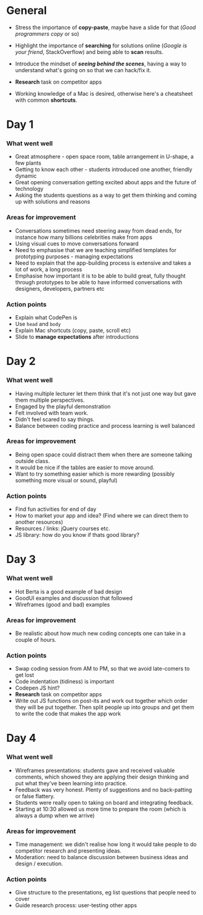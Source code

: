 # General

* Stress the importance of **copy-paste**, maybe have a slide for that (*Good programmers copy* or so)

* Highlight the importance of **searching** for solutions online (*Google is your friend*, StackOverflow) and being able to **scan** results.

* Introduce the mindset of ***seeing behind the scenes***, having a way to understand what's going on so that we can hack/fix it.

* **Research** task on competitor apps 

* Working knowledge of a Mac is desired, otherwise here's a cheatsheet with common **shortcuts**.


# Day 1

### What went well

* Great atmosphere - open space room, table arrangement in U-shape, a few plants 
* Getting to know each other - students introduced one another, friendly dynamic
* Great opening conversation getting excited about apps and the future of technology
* Asking the students questions as a way to get them thinking and coming up with solutions and reasons 

### Areas for improvement

* Conversations sometimes need steering away from dead ends, for instance how many billions celebrities make from apps
* Using visual cues to move conversations forward
* Need to emphasise that we are teaching simplified templates for prototyping purposes - managing expectations
* Need to explain that the app-building process is extensive and takes a lot of work, a long process
* Emphasise how important it is to be able to build great, fully thought through prototypes to be able to have informed conversations with designers, developers, partners etc

### Action points

* Explain what CodePen is
* Use `head` and `body`
* Explain Mac shortcuts (copy, paste, scroll etc)
* Slide to **manage expectations** after introductions


# Day 2

### What went well

* Having multiple lecturer let them think that it's not just one way but gave them multiple perspectives.
* Engaged by the playful demonstration
* Felt involved with team work. 
* Didn't feel scared to say things.
* Balance between coding practice and process learning is well balanced


### Areas for improvement

* Being open space could distract them when there are someone talking outside class.
* It would be nice if the tables are easier to move around.
* Want to try something easier which is more rewarding (possibly something more visual or sound, playful)

### Action points

* Find fun activities for end of day
* How to market your app and idea? (Find where we can direct them to another resources)
* Resources / links: jQuery courses etc.
* JS library: how do you know if thats good library?


# Day 3

### What went well

* Hot Berta is a good example of bad design
* GoodUI examples and discussion that followed
* Wireframes (good and bad) examples

### Areas for improvement

* Be realistic about how much new coding concepts one can take in a couple of hours.  

### Action points

* Swap coding session from AM to PM, so that we avoid late-comers to get lost
* Code indentation (tidiness) is important
* Codepen JS hint?
* **Research** task on competitor apps 
* Write out JS functions on post-its and work out together which order they will be put together. Then split people up into groups and get them to write the code that makes the app work


# Day 4

### What went well

* Wireframes presentations: students gave and received valuable comments, which showed they are applying their design thinking and put what they've been learning into practice.
* Feedback was very honest. Plenty of suggestions and no back-patting or false flattery.
* Students were really open to taking on board and integrating feedback.
* Starting at 10:30 allowed us more time to prepare the room (which is always a dump when we arrive)

### Areas for improvement

* Time management: we didn't realise how long it would take people to do competitor research and presenting ideas.
* Moderation: need to balance discussion between business ideas and design / execution.

### Action points

* Give structure to the presentations, eg list questions that people need to cover
* Guide research process: user-testing other apps

<!--
### What went well
### Areas for improvement
### Action points
-->

